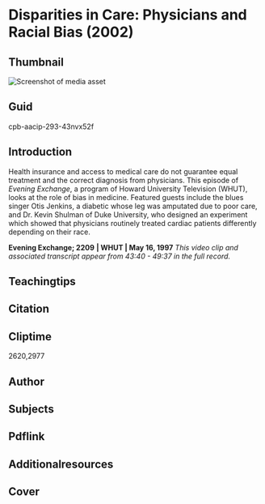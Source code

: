 # Disparities in Care: Physicians and Racial Bias (2002)

## Thumbnail

![Screenshot of media asset](https://s3.amazonaws.com/americanarchive.org/primary_source_sets/5-293-43nvx52f.jpg "Screenshot media asset")

## Guid
cpb-aacip-293-43nvx52f

## Introduction

Health insurance and access to medical care do not guarantee equal treatment and the correct diagnosis from physicians. This episode of *Evening Exchange*, a program of Howard University Television (WHUT), looks at the role of bias in medicine. Featured guests include the blues singer Otis Jenkins, a diabetic whose leg was amputated due to poor care, and Dr. Kevin Shulman of Duke University, who designed an experiment which showed that physicians routinely treated cardiac patients differently depending on their race.

<b>Evening Exchange; 2209</b>
<b>| WHUT | May 16, 1997</b>
<i>This video clip and associated transcript appear from 43:40 - 49:37 in the full record.</i>

## Teachingtips

## Citation

## Cliptime

2620,2977

## Author
## Subjects
## Pdflink
## Additionalresources
## Cover
